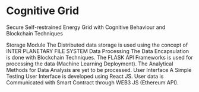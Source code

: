 # Cognitive Grid
 Secure Self-restrained Energy Grid with Cognitive Behaviour and Blockchain Techniques

Storage Module The Distributed data storage is used using the concept of INTER PLANETARY FILE SYSTEM Data Processing The Data Encapsulation is done with Blockchain Techniques. The FLASK API Frameworks is used for processing the data (Machine Learning Deployment). The Analytical Methods for Data Analysis are yet to be processed.  User Interface A Simple Testing User Interface is developed using React JS. User data is Communicated with Smart Contract through WEB3 JS (Ethereum API). 
